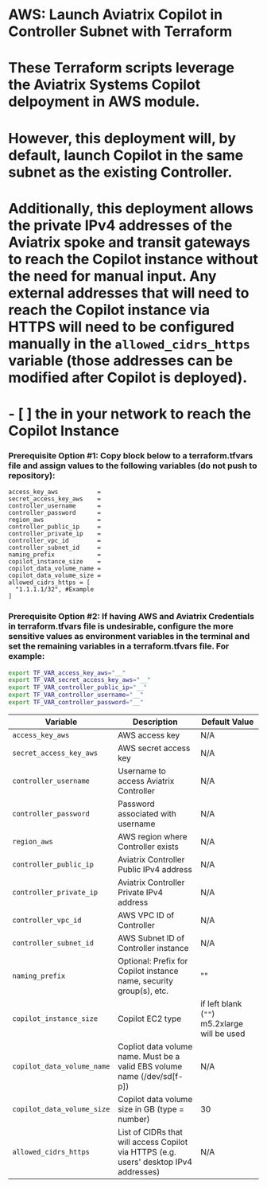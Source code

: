 # AWS: Launch Aviatrix Copilot in Controller Subnet with Terraform
# These Terraform scripts leverage the Aviatrix Systems Copilot delpoyment in AWS module. 
# However, this deployment will, by default, launch Copilot in the same subnet as the existing Controller.
# Additionally, this deployment allows the private IPv4 addresses of the Aviatrix spoke and transit gateways to reach the Copilot instance without the need for manual input. Any external addresses that will need to reach the Copilot instance via HTTPS will need to be configured manually in the `allowed_cidrs_https` variable (those addresses can be modified after Copilot is deployed).
  #  - [ ] the  in your network to reach the Copilot Instance

### Prerequisite Option #1: Copy block below to a terraform.tfvars file and assign values to the following variables (do not push to repository):
``` hcl
access_key_aws           = 
secret_access_key_aws    = 
controller_username      = 
controller_password      = 
region_aws               = 
controller_public_ip     = 
controller_private_ip    = 
controller_vpc_id        = 
controller_subnet_id     = 
naming_prefix            = 
copilot_instance_size    = 
copilot_data_volume_name = 
copilot_data_volume_size = 
allowed_cidrs_https = [
  "1.1.1.1/32", #Example
]
```

### Prerequisite Option #2: If having AWS and Aviatrix Credentials in terraform.tfvars file is undesirable, configure the more sensitive values as environment variables in the terminal and set the remaining variables in a terraform.tfvars file. For example:
``` sh
export TF_VAR_access_key_aws="__"
export TF_VAR_secret_access_key_aws="__"
export TF_VAR_controller_public_ip="__"
export TF_VAR_controller_username="__"
export TF_VAR_controller_password="__"
```

|   Variable                 | Description    | Default Value |
|     ---                    |     ---        |       ---     |
| `access_key_aws`           | AWS access key | N/A |
| `secret_access_key_aws`    | AWS secret access key | N/A |
|  `controller_username`     | Username to access Aviatrix Controller | N/A|
|  `controller_password`     | Password associated with username | N/A |
|  `region_aws`              | AWS region where Controller exists | N/A |
| `controller_public_ip`     | Aviatrix Controller Public IPv4 address   | N/A | 
| `controller_private_ip`    | Aviatrix Controller Private IPv4 address  | N/A |
| `controller_vpc_id`        | AWS VPC ID of Controller | N/A |
| `controller_subnet_id`     | AWS Subnet ID of Controller instance | N/A |
| `naming_prefix`            | Optional: Prefix for Copilot instance name, security group(s), etc. | "" |
| `copilot_instance_size`    | Copilot EC2 type | if left blank (`""`) m5.2xlarge will be used |
| `copilot_data_volume_name` | Copliot data volume name. Must be a valid EBS volume name (/dev/sd[f-p]) | N/A |
| `copilot_data_volume_size` | Copilot data volume size in GB (type = number) | 30 |
| `allowed_cidrs_https`      | List of CIDRs that will access Copilot via HTTPS (e.g. users' desktop IPv4 addresses) | N/A |